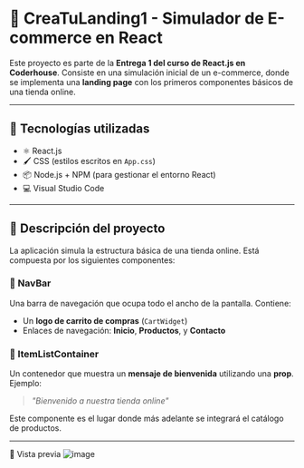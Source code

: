 # 🛒 CreaTuLanding1 - Simulador de E-commerce en React

Este proyecto es parte de la **Entrega 1 del curso de React.js en Coderhouse**. Consiste en una simulación inicial de un e-commerce, donde se implementa una **landing page** con los primeros componentes básicos de una tienda online.

---

## 🔧 Tecnologías utilizadas

- ⚛️ React.js
- 🖌️ CSS (estilos escritos en `App.css`)
- 📦 Node.js + NPM (para gestionar el entorno React)
- 💻 Visual Studio Code

---

## 📄 Descripción del proyecto

La aplicación simula la estructura básica de una tienda online. Está compuesta por los siguientes componentes:

### 🔹 NavBar
Una barra de navegación que ocupa todo el ancho de la pantalla. Contiene:
- Un **logo de carrito de compras** (`CartWidget`)
- Enlaces de navegación: **Inicio**, **Productos**, y **Contacto**

### 🔹 ItemListContainer
Un contenedor que muestra un **mensaje de bienvenida** utilizando una **prop**. Ejemplo:
> *"Bienvenido a nuestra tienda online"*

Este componente es el lugar donde más adelante se integrará el catálogo de productos.

---

📸 Vista previa
![image](https://github.com/user-attachments/assets/334f67cc-095f-48f7-9c62-420fbd7ceae0)


